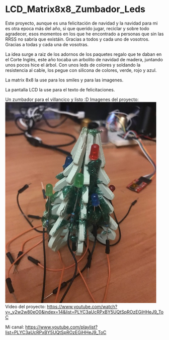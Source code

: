 # LCD_Matrix8x8_Zumbador_Leds
Este proyecto, aunque es una felicitación de navidad y la navidad para mi es otra epoca más del año, si que querido jugar, reciclar y sobre todo agradecer, esos momentos en los que he encontrado a personas que sin las RRSS no sabría que existáin. 
Gracias a todos y cada uno de vosotros.
Gracias a todas y cada una de vosotras.

La idea surge a raiz de los adornos de los paquetes regalo que te daban en el Corte Inglés, este año tocaba un arbolito de navidad de madera, juntando unos pocos hice el árbol. Con unos leds de colores y soldando la resistencia al cable, los pegue con silicona de colores, verde, rojo y azul.

La matrix 8x8 la use para los smiles y para las imagenes.

La pantalla LCD la use para el texto de felicitaciones.

Un zumbador para el villancico y listo :D
Imagenes del proyecto:
<img src="img/IMG_0416.jpg" />
Video del proyecto:
https://www.youtube.com/watch?v=_y2w2w80eO0&index=14&list=PLYC3aUcRPxBY5UQtSpROzEGiHHeJ9_ToC

Mi canal:
https://www.youtube.com/playlist?list=PLYC3aUcRPxBY5UQtSpROzEGiHHeJ9_ToC
